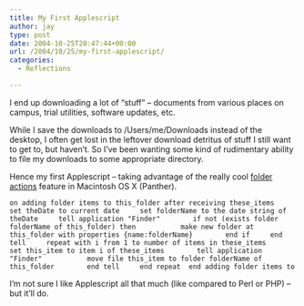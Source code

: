 ```yaml
---
title: My First Applescript
author: jay
type: post
date: 2004-10-25T20:47:44+00:00
url: /2004/10/25/my-first-applescript/
categories:
  - Reflections

---
```

I end up downloading a lot of “stuff” &#8211; documents from various places on campus, trial utilities, software updates, etc.

While I save the downloads to /Users/me/Downloads instead of the desktop, I often get lost in the leftover download detritus of stuff I still want to get to, but haven’t. So I’ve been wanting some kind of rudimentary ability to file my downloads to some appropriate directory.

Hence my first Applescript &#8211; taking advantage of the really cool [folder actions][1] feature in Macintosh OS X (Panther).

<div class="highlighter-rouge">
  <pre class="highlight"><code>on adding folder items to this_folder after receiving these_items     set theDate to current date     set folderName to the date string of theDate     tell application "Finder"        if not (exists folder folderName of this_folder) then           make new folder at this_folder with properties {name:folderName}        end if     end tell     repeat with i from 1 to number of items in these_items        set this_item to item i of these_items        tell application "Finder"           move file this_item to folder folderName of this_folder        end tell     end repeat  end adding folder items to</code></pre>
</div>

I’m not sure I like Applescript all that much (like compared to Perl or PHP) &#8211; but it’ll do.

 [1]: //www.apple.com/applescript/folderactions/index.html"